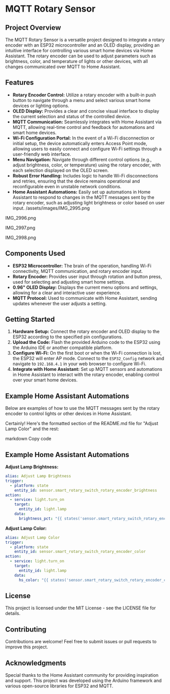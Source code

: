 # MQTT Rotary Sensor

## Project Overview
The MQTT Rotary Sensor is a versatile project designed to integrate a rotary encoder with an ESP32 microcontroller and an OLED display, providing an intuitive interface for controlling various smart home devices via Home Assistant. The rotary encoder can be used to adjust parameters such as brightness, color, and temperature of lights or other devices, with all changes communicated over MQTT to Home Assistant.

## Features
- **Rotary Encoder Control:** Utilize a rotary encoder with a built-in push button to navigate through a menu and select various smart home devices or lighting options.
- **OLED Display:** Provides a clear and concise visual interface to display the current selection and status of the controlled device.
- **MQTT Communication:** Seamlessly integrates with Home Assistant via MQTT, allowing real-time control and feedback for automations and smart home devices.
- **Wi-Fi Configuration Portal:** In the event of a Wi-Fi disconnection or initial setup, the device automatically enters Access Point mode, allowing users to easily connect and configure Wi-Fi settings through a user-friendly web interface.
- **Menu Navigation:** Navigate through different control options (e.g., adjust brightness, color, or temperature) using the rotary encoder, with each selection displayed on the OLED screen.
- **Robust Error Handling:** Includes logic to handle Wi-Fi disconnections and retries, ensuring that the device remains operational and reconfigurable even in unstable network conditions.
- **Home Assistant Automations:** Easily set up automations in Home Assistant to respond to changes in the MQTT messages sent by the rotary encoder, such as adjusting light brightness or color based on user input.
/assets/images/IMG_2995.png

IMG_2996.png

IMG_2997.png

IMG_2998.png
## Components Used
- **ESP32 Microcontroller:** The brain of the operation, handling Wi-Fi connectivity, MQTT communication, and rotary encoder input.
- **Rotary Encoder:** Provides user input through rotation and button press, used for selecting and adjusting smart home settings.
- **0.96" OLED Display:** Displays the current menu options and settings, allowing for a clear and interactive user experience.
- **MQTT Protocol:** Used to communicate with Home Assistant, sending updates whenever the user adjusts a setting.

## Getting Started
1. **Hardware Setup:** Connect the rotary encoder and OLED display to the ESP32 according to the specified pin configurations.
2. **Upload the Code:** Flash the provided Arduino code to the ESP32 using the Arduino IDE or another compatible platform.
3. **Configure Wi-Fi:** On the first boot or when the Wi-Fi connection is lost, the ESP32 will enter AP mode. Connect to the `ESP32_Config` network and navigate to `192.168.4.1` in your web browser to configure Wi-Fi.
4. **Integrate with Home Assistant:** Set up MQTT sensors and automations in Home Assistant to interact with the rotary encoder, enabling control over your smart home devices.

## Example Home Assistant Automations
Below are examples of how to use the MQTT messages sent by the rotary encoder to control lights or other devices in Home Assistant.


Certainly! Here's the formatted section of the README.md file for "Adjust Lamp Color" and the rest:

markdown
Copy code
## Example Home Assistant Automations


**Adjust Lamp Brightness:**
```yaml
alias: Adjust Lamp Brightness
trigger:
  - platform: state
    entity_id: sensor.smart_rotary_switch_rotary_encoder_brightness
action:
  - service: light.turn_on
    target:
      entity_id: light.lamp
    data:
      brightness_pct: "{{ states('sensor.smart_rotary_switch_rotary_encoder_brightness') | int * 4 }}"
```

**Adjust Lamp Color:**
```yaml
alias: Adjust Lamp Color
trigger:
  - platform: state
    entity_id: sensor.smart_rotary_switch_rotary_encoder_color
action:
  - service: light.turn_on
    target:
      entity_id: light.lamp
    data:
      hs_color: "{{ states('sensor.smart_rotary_switch_rotary_encoder_color') | int }}"
```

## License
This project is licensed under the MIT License - see the LICENSE file for details.

## Contributing
Contributions are welcome! Feel free to submit issues or pull requests to improve this project.

## Acknowledgments
Special thanks to the Home Assistant community for providing inspiration and support. This project was developed using the Arduino framework and various open-source libraries for ESP32 and MQTT.


